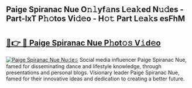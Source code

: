 ## Paige Spiranac Nue O𝚗𝚕yf𝚊ns L𝚎a𝚔ed N𝚞𝚍es - Part-lxT P𝚑𝚘tos Vi𝚍𝚎o - H𝚘𝚝 Part L𝚎a𝚔s esFhM

# <h2><a href="http://kfcj0d0.oniu.top/?m=Paige+Spiranac+Nue">🔗👉 🔴 Paige Spiranac Nue P𝚑ot𝚘𝚜 V𝚒d𝚎o</a></h2>

[![Paige Spiranac Nue Nu𝚍e𝚜](https://i.imgur.com/0qMVB7G.gif)](http://kfcj0d0.oniu.top/?m=Paige+Spiranac+Nue)
Social media influencer Paige Spiranac Nue, famed for disseminating dance and lifestyle knowledge, through presentations and personal blogs. Visionary leader Paige Spiranac Nue, famed for their innovative ideas and dedication to creating a better future.  
